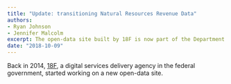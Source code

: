 ```yaml
---
title: "Update: transitioning Natural Resources Revenue Data"
authors: 
- Ryan Johnson
- Jennifer Malcolm
excerpt: The open-data site built by 18F is now part of the Department of the Interior.
date: "2018-10-09"
---
```


Back in 2014, [18F](https://18f.gsa.gov/), a digital services delivery agency in the federal government, started working on a new open-data site. 
